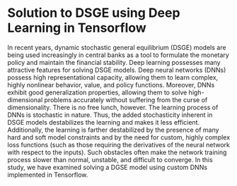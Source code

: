 # Solution to DSGE using Deep Learning in Tensorflow
In recent years, dynamic stochastic general equilibrium (DSGE) models are being used increasingly in central banks as a tool to formulate the monetary policy and maintain the financial stability. Deep learning possesses many attractive features for solving DSGE models. Deep neural networks (DNNs) possess high representational capacity, allowing them to learn complex, highly nonlinear behavior, value, and policy functions. Moreover, DNNs exhibit good generalization properties, allowing them to solve high-dimensional problems accurately without suffering from the curse of dimensionality. There is no free lunch, however. The learning process of DNNs is stochastic in nature. Thus, the added stochasticity inherent in DSGE models destabilizes the learning and makes it less efficient. Additionally, the learning is farther destabilized by the presence of many hard and soft model constraints and by the need for custom, highly complex loss functions (such as those requiring the derivatives of the neural network with respect to the inputs). Such obstacles often make the network training process slower than normal, unstable, and difficult to converge. In this study, we have examined solving a DGSE model using custom DNNs implemented in Tensorflow. 